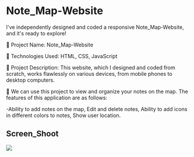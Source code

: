  
<h1> Note_Map-Website </h1>

I've independently designed and coded a responsive Note_Map-Website, and it's ready to explore!

🔸 Project Name: Note_Map-Website

🔸 Technologies Used: HTML, CSS, JavaScript

🔸 Project Description: This website, which I designed and coded from scratch, works flawlessly on various devices, from mobile phones to desktop computers.

🔸 We can use this project to view and organize your notes on the map. The features of this application are as follows:

-Ability to add notes on the map, Edit and delete notes, Ability to add icons in different colors to notes, Show user location.

<h2>Screen_Shoot</h2>

![](screen_note_map-website.gif)